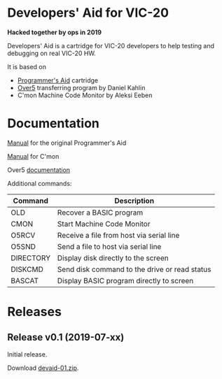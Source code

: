 # Developers' Aid for VIC-20

**Hacked together by ops in 2019**

Developers' Aid is a cartridge for VIC-20 developers to help testing and debugging on real VIC-20 HW.

It is based on

- [Programmer's Aid](http://sleepingelephant.com/denial/wiki/index.php?title=VIC-1212_Programmers_Aid_Cartridge) cartridge
- [Over5](http://www.kahlin.net/daniel/over5/) transferring program by Daniel Kahlin
- C'mon Machine Code Monitor by Aleksi Eeben


# Documentation

[Manual](http://www.zimmers.net/anonftp/pub/cbm/vic20/manuals/VIC_1212_Programmers_Aid.pdf) for the original Programmer's Aid

[Manual](http://www.zimmers.net/anonftp/pub/cbm/vic20/programming/cmon.txt) for C'mon

Over5 [documentation](https://github.com/ops/over5/tree/master/doc)

Additional commands:

| Command   | Description |
| --------- | ----------- |
| OLD       | Recover a BASIC program |
| CMON      | Start Machine Code Monitor |
| O5RCV     | Receive a file from host via serial line |
| O5SND     | Send a file to host via serial line |
| DIRECTORY | Display disk directly to the screen |
| DISKCMD   | Send disk command to the drive or read status|
| BASCAT    | Display BASIC program directly to screen |

# Releases

## Release v0.1 (2019-07-xx)

Initial release.

Download [devaid-01.zip](releases/da_v1.0.zip).
